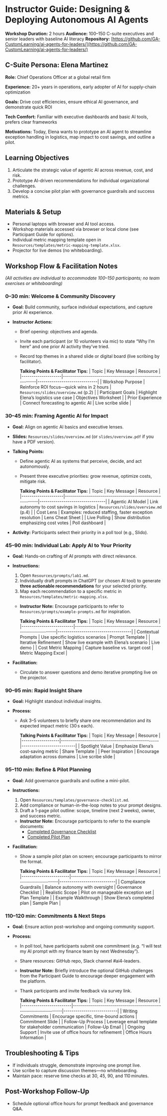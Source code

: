 # Instructor Guide: Designing & Deploying Autonomous AI Agents

**Workshop Duration:** 2 hours
**Audience:** 100–150 C-suite executives and senior leaders with baseline AI literacy
**Repository:** [https://github.com/GA-CustomLearning/ai-agents-for-leaders/](https://github.com/GA-CustomLearning/ai-agents-for-leaders/)

## C-Suite Persona: Elena Martinez

**Role:** Chief Operations Officer at a global retail firm

**Experience:** 20+ years in operations, early adopter of AI for supply-chain optimization

**Goals:** Drive cost efficiencies, ensure ethical AI governance, and demonstrate quick ROI

**Tech Comfort:** Familiar with executive dashboards and basic AI tools, prefers clear frameworks

**Motivations:** Today, Elena wants to prototype an AI agent to streamline exception handling in logistics, map impact to cost savings, and outline a pilot.

## Learning Objectives

1. Articulate the strategic value of agentic AI across revenue, cost, and risk.
2. Prototype AI-driven recommendations for individual organizational challenges.
3. Develop a concise pilot plan with governance guardrails and success metrics.

## Materials & Setup

* Personal laptops with browser and AI tool access.
* Workshop materials accessed via browser or local clone (see Participant Guide for options).
* Individual metric mapping template open in `Resources/templates/metric-mapping-template.xlsx`.
* Projector for live demos (no whiteboarding).

## Workshop Flow & Facilitation Notes

*(All activities are individual to accommodate 100–150 participants; no team exercises or whiteboarding)*

### 0–30 min: Welcome & Community Discovery

* **Goal:** Build community, surface individual expectations, and capture prior AI experience.
* **Instructor Actions:**

  * Brief opening: objectives and agenda.
  * Invite each participant (or 10 volunteers via mic) to state “Why I’m here” and one prior AI activity they’ve tried.
  * Record top themes in a shared slide or digital board (live scribing by facilitator).

    **Talking Points & Facilitator Tips:**
    | Topic              | Key Message                                             | Resource                     |
    |--------------------|---------------------------------------------------------|------------------------------|
    | Workshop Purpose   | Reinforce ROI focus—quick wins in 2 hours               | `Resources/slides/overview.md` (p.2)  |
    | Participant Goals  | Highlight Elena’s logistics use case                    | Objectives Worksheet         |
    | Prior Experience   | Connect forecasting to agentic AI                       | Live scribe slide            |

### 30–45 min: Framing Agentic AI for Impact

* **Goal:** Align on agentic AI basics and executive lenses.
* **Slides:** `Resources/slides/overview.md` (or `slides/overview.pdf` if you have a PDF version).
* **Talking Points:**

  * Define agentic AI as systems that perceive, decide, and act autonomously.
  * Present three executive priorities: grow revenue, optimize costs, mitigate risk.

    **Talking Points & Facilitator Tips:**
    | Topic               | Key Message                                             | Resource                        |
    |---------------------|---------------------------------------------------------|---------------------------------|
    | Agentic AI Model    | Link autonomy to cost savings in logistics              | `Resources/slides/overview.md` (p.4)     |
    | Cost Lens           | Examples: reduced staffing, faster exception resolution | Lens Cheat Sheet                |
    | Live Polling        | Show distribution emphasizing cost votes                | Poll dashboard                  |
* **Activity:** Participants select their priority in a poll tool (e.g., Slido).

### 45–90 min: Individual Lab: Apply AI to Your Priority

* **Goal:** Hands-on crafting of AI prompts with direct relevance.
* **Instructions:**

  1. Open `Resources/prompts/lab1.md`.
  2. Individually draft prompts in ChatGPT (or chosen AI tool) to generate **three actionable recommendations** for your selected priority.
  3. Map each recommendation to a specific metric in `Resources/templates/metric-mapping.xlsx`.
  * **Instructor Note:** Encourage participants to refer to `Resources/prompts/example-prompts.md` for inspiration.

    **Talking Points & Facilitator Tips:**
    | Topic                    | Key Message                                                 | Resource                            |
    |--------------------------|-------------------------------------------------------------|-------------------------------------|
    | Contextual Prompts       | Use specific logistics scenarios                             | Prompt Template                     |
    | Iterative Refinement     | Show live example with Elena’s scenario                      | Live demo                           |
    | Cost Metric Mapping      | Capture baseline vs. target cost                              | Metric Mapping Excel                |
* **Facilitation:**

  * Circulate to answer questions and demo iterative prompting live on the projector.

### 90–95 min: Rapid Insight Share

* **Goal:** Highlight standout individual insights.
* **Process:**

  * Ask 3–5 volunteers to briefly share one recommendation and its expected impact metric (30 s each).

    **Talking Points & Facilitator Tips:**
    | Topic             | Key Message                                     | Resource                  |
    |-------------------|-------------------------------------------------|---------------------------|
    | Spotlight Value   | Emphasize Elena’s cost-saving metric            | Share Template            |
    | Peer Inspiration  | Encourage adaptation across domains             | Live scribe slide         |

### 95–110 min: Refine & Pilot Planning

* **Goal:** Add governance guardrails and outline a mini-pilot.
* **Instructions:**

  1. Open `Resources/templates/governance-checklist.md`.
  2. Add compliance or human-in-the-loop notes to your prompt designs.
  3. Draft a 1-page pilot outline: scope, timeline (next 2 weeks), owner, and success metric.
  * **Instructor Note:** Encourage participants to refer to the example documents:
    *   [Completed Governance Checklist](Resources/templates/governance-checklist-example.md)
    *   [Completed Pilot Plan](Resources/plans/pilot-plan-example.md)
* **Facilitation:**

  * Show a sample pilot plan on screen; encourage participants to mirror the format.

    **Talking Points & Facilitator Tips:**
    | Topic                  | Key Message                                                    | Resource                   |
    |------------------------|----------------------------------------------------------------|----------------------------|
    | Compliance Guardrails  | Balance autonomy with oversight                                 | Governance Checklist       |
    | Realistic Scope        | Pilot on manageable exception set                               | Plan Template              |
    | Example Walkthrough    | Show Elena’s completed plan                                     | Sample Plan                |

### 110–120 min: Commitments & Next Steps

* **Goal:** Ensure action post-workshop and ongoing community support.
* **Process:**

  * In poll tool, have participants submit one commitment (e.g. “I will test my AI prompt with my finance team by next Wednesday”).
  * Share resources: GitHub repo, Slack channel #ai4-leaders.
  * **Instructor Note:** Briefly introduce the optional GitHub challenges from the Participant Guide to encourage deeper engagement with the platform.
  * Thank participants and invite feedback via survey link.

    **Talking Points & Facilitator Tips:**
    | Topic                   | Key Message                                                     | Resource                  |
    |-------------------------|-----------------------------------------------------------------|---------------------------|
    | Writing Commitments     | Encourage specific, time-bound actions                          | Commitment Slide           |
    | Follow-Up Process       | Leverage email template for stakeholder communication           | Follow-Up Email           |
    | Ongoing Support         | Invite use of office hours for refinement                       | Office Hours Information  |

## Troubleshooting & Tips

* If individuals struggle, demonstrate improving one prompt live.
* Use scribe to capture discussion themes—no whiteboarding.
* Maintain pace: reserve time checks at 30, 45, 90, and 110 minutes.

## Post-Workshop Follow-Up


* Schedule optional office hours for prompt feedback and governance Q\&A.
